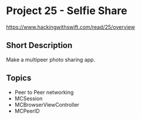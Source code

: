 # Project 25 - Selfie Share
https://www.hackingwithswift.com/read/25/overview

## Short Description
Make a multipeer photo sharing app.

## Topics
- Peer to Peer networking
- MCSession
- MCBrowserViewController
- MCPeerID
